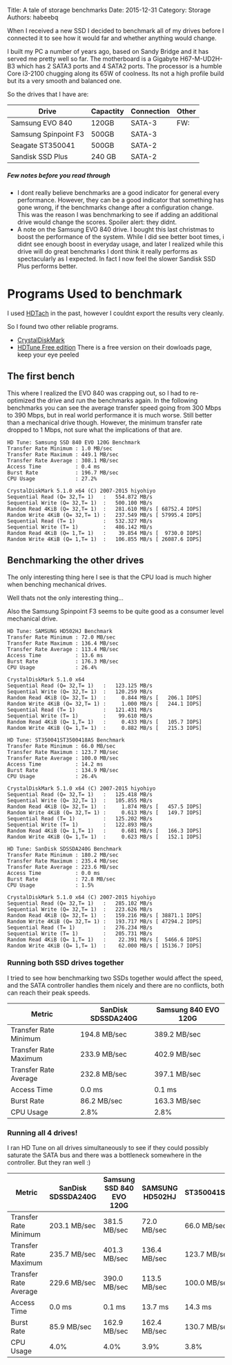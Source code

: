 Title: A tale of storage benchmarks
Date: 2015-12-31
Category: Storage
Authors: habeebq

When I received a new SSD I decided to benchmark all of my drives before I connected it to see how it would far and whether anything would change.

I built my PC a number of years ago, based on Sandy Bridge and it has served me pretty well so far. The motherboard is a Gigabyte H67-M-UD2H-B3 which has 2 SATA3 ports and 4 SATA2 ports. The processor is a humble Core i3-2100 chugging along its 65W of coolness. Its not a high profile build but its a very smooth and balanced one.

So the drives that I have are:

| Drive | Capactity | Connection | Other |
| ----- | --------- | ---------- | ----- |
| Samsung EVO 840   | 120GB | SATA-3 | FW:  |
| Samsung Spinpoint F3  | 500GB | SATA-3 | |
| Seagate ST350041 | 500GB | SATA-2 | |
| Sandisk SSD Plus | 240 GB | SATA-2| |

##### Few notes before you read through 
- I dont really believe benchmarks are a good indicator for general every performance. However, they can be a good indicator that something has gone wrong, if the benchmarks change after a configuration change. This was the reason I was benchmarking to see if adding an additional drive would change the scores. Spoiler alert: they didnt.
- A note on the Samsung EVO 840 drive. I bought this last christmas to boost the performance of the system. While I did see better boot times, i didnt see enough boost in everyday usage, and later I realized while this drive will do great benchmarks I dont think it really performs as spectacularly as I expected. In fact I now feel the slower Sandisk SSD Plus performs better.

# Programs Used to benchmark

I used [HDTach](http://www.majorgeeks.com/files/details/hdtach.html) in the past, however I couldnt export the results very cleanly.

So I found two other reliable programs.

* [CrystalDiskMark](http://crystalmark.info/software/CrystalDiskMark/index-e.html)
* [HDTune Free edition](http://www.hdtune.com/download.html) There is a free version on their dowloads page, keep your eye peeled

## The first bench

This where I realized the EVO 840 was crapping out, so I had to re-optimized the drive and run the benchmarks again.
In the following benchmarks you can see the average transfer speed going from 300 Mbps to 390 Mbps, but in real world performance it is much worse. Still better than a mechanical drive though.
However, the minimum transfer rate dropped to 1 Mbps, not sure what the implications of that are.
  
    HD Tune: Samsung SSD 840 EVO 120G Benchmark
    Transfer Rate Minimum : 1.0 MB/sec
    Transfer Rate Maximum : 449.1 MB/sec
    Transfer Rate Average : 308.1 MB/sec
    Access Time           : 0.4 ms
    Burst Rate            : 196.7 MB/sec
    CPU Usage             : 27.2%

    CrystalDiskMark 5.1.0 x64 (C) 2007-2015 hiyohiyo
    Sequential Read (Q= 32,T= 1)   :   554.872 MB/s
    Sequential Write (Q= 32,T= 1)  :   500.100 MB/s
    Random Read 4KiB (Q= 32,T= 1)  :   281.610 MB/s [ 68752.4 IOPS]
    Random Write 4KiB (Q= 32,T= 1) :   237.549 MB/s [ 57995.4 IOPS]
    Sequential Read (T= 1)         :   532.327 MB/s
    Sequential Write (T= 1)        :   486.142 MB/s
    Random Read 4KiB (Q= 1,T= 1)   :    39.854 MB/s [  9730.0 IOPS]
    Random Write 4KiB (Q= 1,T= 1)  :   106.855 MB/s [ 26087.6 IOPS]

## Benchmarking the other drives

The only interesting thing here I see is that the CPU load is much  higher when benching mechanical drives.

Well thats not the only interesting thing...

Also the Samsung Spinpoint F3 seems to be quite good as a consumer level mechanical drive.


    HD Tune: SAMSUNG HD502HJ Benchmark
    Transfer Rate Minimum : 72.0 MB/sec
    Transfer Rate Maximum : 136.4 MB/sec
    Transfer Rate Average : 113.4 MB/sec
    Access Time           : 13.6 ms
    Burst Rate            : 176.3 MB/sec
    CPU Usage             : 26.4%

    CrystalDiskMark 5.1.0 x64 
    Sequential Read (Q= 32,T= 1)   :   123.125 MB/s
    Sequential Write (Q= 32,T= 1)  :   120.259 MB/s
    Random Read 4KiB (Q= 32,T= 1)  :     0.844 MB/s [   206.1 IOPS]
    Random Write 4KiB (Q= 32,T= 1) :     1.000 MB/s [   244.1 IOPS]
    Sequential Read (T= 1)         :   121.431 MB/s
    Sequential Write (T= 1)        :    99.610 MB/s
    Random Read 4KiB (Q= 1,T= 1)   :     0.433 MB/s [   105.7 IOPS]
    Random Write 4KiB (Q= 1,T= 1)  :     0.882 MB/s [   215.3 IOPS]
  
    HD Tune: ST350041ST3500418AS Benchmark
    Transfer Rate Minimum : 66.0 MB/sec
    Transfer Rate Maximum : 123.7 MB/sec
    Transfer Rate Average : 100.0 MB/sec
    Access Time           : 14.2 ms
    Burst Rate            : 134.9 MB/sec
    CPU Usage             : 26.4%

    CrystalDiskMark 5.1.0 x64 (C) 2007-2015 hiyohiyo
    Sequential Read (Q= 32,T= 1)   :   125.418 MB/s
    Sequential Write (Q= 32,T= 1)  :   105.855 MB/s
    Random Read 4KiB (Q= 32,T= 1)  :     1.874 MB/s [   457.5 IOPS]
    Random Write 4KiB (Q= 32,T= 1) :     0.613 MB/s [   149.7 IOPS]
    Sequential Read (T= 1)         :   125.202 MB/s
    Sequential Write (T= 1)        :   122.893 MB/s
    Random Read 4KiB (Q= 1,T= 1)   :     0.681 MB/s [   166.3 IOPS]
    Random Write 4KiB (Q= 1,T= 1)  :     0.623 MB/s [   152.1 IOPS]

    HD Tune: SanDisk SDSSDA240G Benchmark
    Transfer Rate Minimum : 180.2 MB/sec
    Transfer Rate Maximum : 235.4 MB/sec
    Transfer Rate Average : 223.6 MB/sec
    Access Time           : 0.0 ms
    Burst Rate            : 72.8 MB/sec
    CPU Usage             : 1.5%

    CrystalDiskMark 5.1.0 x64 (C) 2007-2015 hiyohiyo
    Sequential Read (Q= 32,T= 1)   :   285.102 MB/s
    Sequential Write (Q= 32,T= 1)  :   223.626 MB/s
    Random Read 4KiB (Q= 32,T= 1)  :   159.216 MB/s [ 38871.1 IOPS]
    Random Write 4KiB (Q= 32,T= 1) :   193.717 MB/s [ 47294.2 IOPS]
    Sequential Read (T= 1)         :   276.234 MB/s
    Sequential Write (T= 1)        :   205.731 MB/s
    Random Read 4KiB (Q= 1,T= 1)   :    22.391 MB/s [  5466.6 IOPS]
    Random Write 4KiB (Q= 1,T= 1)  :    62.000 MB/s [ 15136.7 IOPS]
  
  
###  Running both SSD drives together

I tried to see how benchmarking two SSDs together would affect the speed, and the SATA controller handles them nicely and there are no conflicts, both can reach their peak speeds.

| Metric | SanDisk SDSSDA240G | Samsung 840 EVO 120G  |
| ------ | ------------------ | --------------------- |
| Transfer Rate Minimum | 194.8 MB/sec | 389.2 MB/sec |
| Transfer Rate Maximum | 233.9 MB/sec | 402.9 MB/sec |
| Transfer Rate Average | 232.8 MB/sec | 397.1 MB/sec |
| Access Time           | 0.0 ms       | 0.1 ms       |
| Burst Rate            | 86.2 MB/sec  | 163.3 MB/sec |
| CPU Usage             | 2.8%         | 2.8%         |


### Running all 4 drives!

I ran HD Tune on all drives simultaneously to see if they could possibly saturate the SATA bus and there was a bottleneck somewhere in the controller.
But they ran well :)

| Metric | SanDisk SDSSDA240G | Samsung SSD 840 EVO 120G |SAMSUNG HD502HJ| ST350041ST3500418AS|
| ------ | ------------------ | ------------------------ | ------------- | ------------------ |
| Transfer Rate Minimum | 203.1 MB/sec| 381.5 MB/sec  | 72.0 MB/sec      | 66.0 MB/sec    |
| Transfer Rate Maximum | 235.7 MB/sec| 401.3 MB/sec  | 136.4 MB/sec     | 123.7 MB/sec   |
| Transfer Rate Average | 229.6 MB/sec| 390.0 MB/sec  | 113.5 MB/sec     | 100.0 MB/sec   |
| Access Time           | 0.0 ms      | 0.1 ms        | 13.7 ms          | 14.3 ms        |
| Burst Rate            | 85.9 MB/sec | 162.9 MB/sec  | 162.4 MB/sec     | 130.7 MB/sec   |
| CPU Usage             | 4.0%        | 4.0%          | 3.9%             | 3.8%           |



